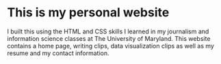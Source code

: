 # This is my personal website

I built this using the HTML and CSS skills I learned in my journalism and information science classes at The University of Maryland. This website contains a home page, writing clips, data visualization clips as well as my resume and my contact information.

